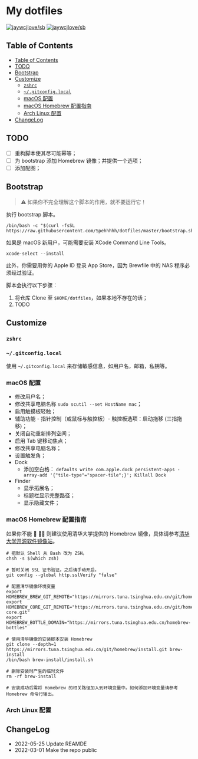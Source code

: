 # My dotfiles

<!--rehype:style=font-size: 38px; border-bottom: 0; display: flex; min-height: 260px; align-items: center; justify-content: center;-->

[![jaywcjlove/sb](https://wangchujiang.com/sb/lang/english.svg)](README.md) [![jaywcjlove/sb](https://wangchujiang.com/sb/lang/chinese.svg)](README.zh-cn.md)

<!--rehype:style=text-align: center;-->

## Table of Contents

- [Table of Contents](#table-of-contents)
- [TODO](#todo)
- [Bootstrap](#bootstrap)
- [Customize](#customize)
    - [`zshrc`](#zshrc)
    - [`~/.gitconfig.local`](#gitconfiglocal)
    - [macOS 配置](#macos-配置)
    - [macOS Homebrew 配置指南](#macos-homebrew-配置指南)
    - [Arch Linux 配置](#arch-linux-配置)
- [ChangeLog](#changelog)

## TODO

- [ ] 重构脚本使其尽可能幂等；
- [ ] 为 bootstrap 添加 Homebrew 镜像；并提供一个选项；
- [ ] 添加配图；

## Bootstrap

> ⚠️ 如果你不完全理解这个脚本的作用，就不要运行它！

执行 bootstrap 脚本。

```shell
/bin/bash -c "$(curl -fsSL https://raw.githubusercontent.com/Spehhhhh/dotfiles/master/bootstrap.sh)"
```

如果是 macOS 新用户，可能需要安装 XCode Command Line Tools。

```shell
xcode-select --install
```

此外，你需要用你的 Apple ID 登录 App Store，因为 Brewfile 中的 NAS 程序必须经过验证。

脚本会执行以下步骤：

1. 将仓库 Clone 至 `$HOME/dotfiles`，如果本地不存在的话；
2. TODO

## Customize

### `zshrc`

### `~/.gitconfig.local`

使用 `~/.gitconfig.local` 来存储敏感信息，如用户名，邮箱，私钥等。

### macOS 配置

- 修改用户名；
- 修改共享电脑名称 `sudo scutil --set HostName mac`；
- 启用触摸板轻触；
- 辅助功能 - 指针控制（或鼠标与触控板）- 触控板选项：启动拖移 (三指拖移)；
- 关闭自动重新排列空间；
- 启用 Tab 键移动焦点；
- 修改共享电脑名称；
- 设置触发角；
- Dock
    - 添加空白格： `defaults write com.apple.dock persistent-apps -array-add '{"tile-type"="spacer-tile";}'; Killall Dock`
- Finder
    - 显示拓展名；
    - 标题栏显示完整路径；
    - 显示隐藏文件；

### macOS Homebrew 配置指南

如果你不能 🔬 🧗‍♀️ 则建议使用清华大学提供的 Homebrew 镜像，具体请参考[清华大学开源软件镜像站](https://mirrors.tuna.tsinghua.edu.cn/help/homebrew/)。

```shell
# 把默认 Shell 从 Bash 改为 ZSH。
chsh -s $(which zsh)

# 暂时关闭 SSL 证书验证。之后请手动开启。
git config --global http.sslVerify "false"

# 配置清华镜像环境变量
export HOMEBREW_BREW_GIT_REMOTE="https://mirrors.tuna.tsinghua.edu.cn/git/homebrew/brew.git"
export HOMEBREW_CORE_GIT_REMOTE="https://mirrors.tuna.tsinghua.edu.cn/git/homebrew/homebrew-core.git"
export HOMEBREW_BOTTLE_DOMAIN="https://mirrors.tuna.tsinghua.edu.cn/homebrew-bottles"

# 使用清华镜像的安装脚本安装 Homebrew
git clone --depth=1 https://mirrors.tuna.tsinghua.edu.cn/git/homebrew/install.git brew-install
/bin/bash brew-install/install.sh

# 删除安装时产生的临时文件
rm -rf brew-install

# 安装成功后需将 Homebrew 的相关路径加入到环境变量中。如何添加环境变量请参考 Homebrew 命令行输出。
```

### Arch Linux 配置

## ChangeLog

- 2022-05-25 Update REAMDE
- 2022-03-01 Make the repo public
